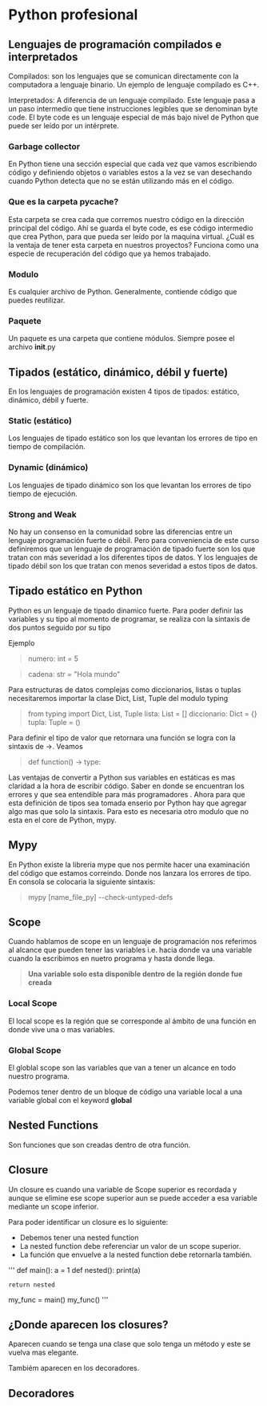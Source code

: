 # Python profesional

## Lenguajes de programación compilados e interpretados

Compilados: son los lenguajes que se comunican directamente con la computadora a lenguaje binario. Un ejemplo de lenguaje compilado es C++.

Interpretados: A diferencia de un lenguaje compilado. Este lenguaje pasa a un paso intermedio que tiene instrucciones legibles que se denominan byte code. El byte code es un lenguaje especial de más bajo nivel de Python que puede ser leído por un intérprete.

### Garbage collector

En Python tiene una sección especial que cada vez que vamos escribiendo código y definiendo objetos o variables estos a la vez se van desechando cuando Python detecta que no se están utilizando más en el código.

### Que es la carpeta __pycache__?

Esta carpeta se crea cada que corremos nuestro código en la dirección principal del código. Ahí se guarda el byte code, es ese código intermedio que crea Python, para que pueda ser leído por la maquina virtual. ¿Cuál es la ventaja de tener esta carpeta en nuestros proyectos? Funciona como una especie de recuperación del código que ya hemos trabajado.

### Modulo

Es cualquier archivo de Python. Generalmente, contiende código que puedes reutilizar.

### Paquete

Un paquete es una carpeta que contiene módulos. Siempre posee el archivo __init__.py


## Tipados (estático, dinámico, débil y fuerte)

En los lenguajes de programación existen 4 tipos de tipados: estático, dinámico, débil y fuerte.

### Static (estático)

Los lenguajes de tipado estático son los que levantan los errores de tipo en tiempo de compilación.

### Dynamic (dinámico)

Los lenguajes de tipado dinámico son los que levantan los errores de tipo tiempo de ejecución.

### Strong and Weak

No hay un consenso en la comunidad sobre las diferencias entre un lenguaje programación fuerte o débil. Pero para conveniencia de este curso definiremos que un lenguaje de programación de tipado fuerte son los que tratan con más severidad a los diferentes tipos de datos. Y los lenguajes de tipado débil son los que tratan con menos severidad a estos tipos de datos.

## Tipado estático en Python

Python es un lenguaje de tipado dinamico fuerte. Para poder definir las variables y su tipo al momento de programar, se realiza con la sintaxis de dos puntos seguido por su tipo

Ejemplo

> numero: int = 5

> cadena: str = "Hola mundo"

Para estructuras de datos complejas como diccionarios, listas o tuplas necesitaremos importar la clase Dict, List, Tuple del modulo typing

> from typing import Dict, List, Tuple
> lista: List = []
> diccionario: Dict = {}
> tupla: Tuple = ()

Para definir el tipo de valor que retornara una función se logra con la sintaxis de ->. Veamos

> def function() -> type:

Las ventajas de convertir a Python sus variables en estáticas es mas claridad a la hora de escribir código. Saber en donde se encuentran los errores y que sea entendible para más programadores
.
Ahora para que esta definición de tipos sea tomada enserio por Python hay que agregar algo mas que solo la sintaxis. Para esto es necesaria otro modulo que no esta en el core de Python, mypy.

## Mypy

En Python existe la libreria mype que nos permite hacer una examinación del código que estamos correindo. Donde nos lanzara los errores de tipo.
En consola se colocaria la siguiente sintaxis:

> mypy [name_file_py] --check-untyped-defs

## Scope

Cuando hablamos de scope en un lenguaje de programación nos referimos al alcance que pueden tener las variables i.e. hacia donde va una variable cuando la escribimos en nuetro programa y hasta donde llega. 

> **Una variable solo esta disponible dentro de la región donde fue creada**

### Local Scope

El local scope es la región que se corresponde al ámbito de una función  en donde vive una o mas variables.

### Global Scope 

El globlal scope son las variables que van a tener un alcance en todo nuestro programa.

Podemos tener dentro de un bloque de código una variable local a una variable global con el keyword **global**


## Nested Functions

Son funciones que son creadas dentro de otra función.

## Closure

Un closure es cuando una variable de Scope superior es recordada y aunque se elimine ese scope superior aun se puede acceder a esa variable mediante un scope inferior.

Para poder identificar un closure es lo siguiente:

* Debemos tener una nested function
* La nested function debe referenciar un valor de un scope superior.
* La función que envuelve a la nested function debe retornarla también.

'''
def main():
    a = 1
    def nested():
        print(a)
    
    return nested

my_func = main()
my_func()
'''


## ¿Donde aparecen los closures?

Aparecen cuando se tenga una clase que solo tenga un método y este se vuelva mas elegante.

Tambiém aparecen en los decoradores.

## Decoradores

